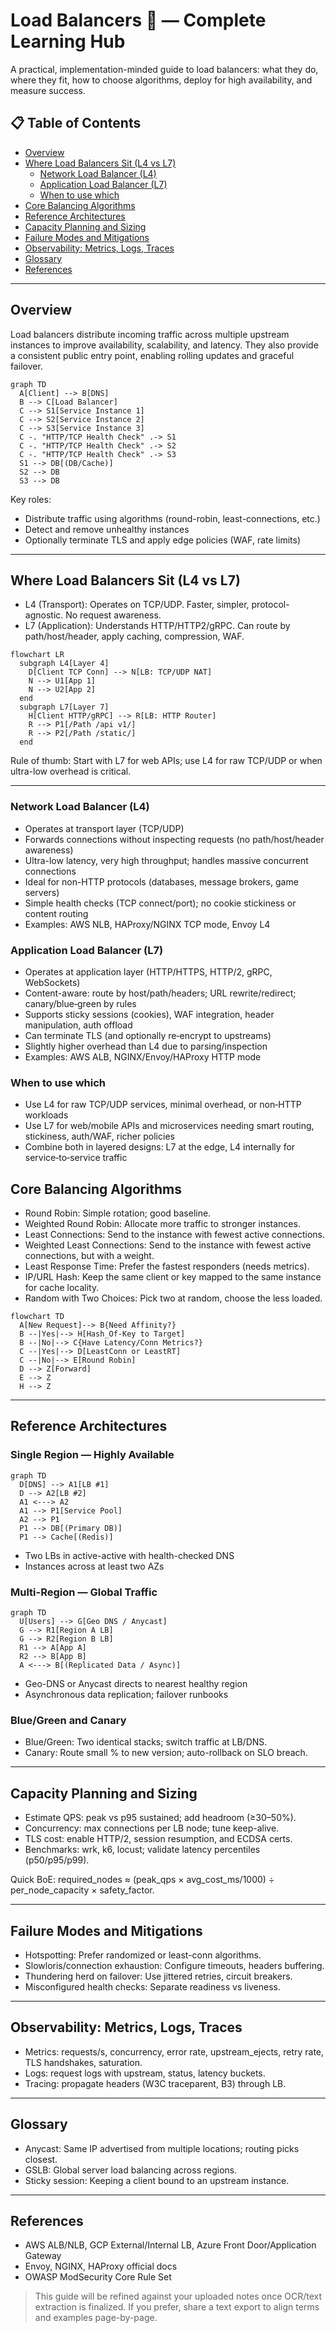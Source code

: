 # Load Balancers 🚦 — Complete Learning Hub

A practical, implementation-minded guide to load balancers: what they do, where they fit, how to choose algorithms, deploy for high availability, and measure success.

## 📋 Table of Contents

- [Overview](#overview)
- [Where Load Balancers Sit (L4 vs L7)](#where-load-balancers-sit-l4-vs-l7)
  - [Network Load Balancer (L4)](#network-load-balancer-l4)
  - [Application Load Balancer (L7)](#application-load-balancer-l7)
  - [When to use which](#when-to-use-which)
- [Core Balancing Algorithms](#core-balancing-algorithms)
- [Reference Architectures](#reference-architectures)
- [Capacity Planning and Sizing](#capacity-planning-and-sizing)
- [Failure Modes and Mitigations](#failure-modes-and-mitigations)
- [Observability: Metrics, Logs, Traces](#observability-metrics-logs-traces)
- [Glossary](#glossary)
- [References](#references)

---

## Overview
Load balancers distribute incoming traffic across multiple upstream instances to improve availability, scalability, and latency. They also provide a consistent public entry point, enabling rolling updates and graceful failover.

```mermaid
graph TD
  A[Client] --> B[DNS]
  B --> C[Load Balancer]
  C --> S1[Service Instance 1]
  C --> S2[Service Instance 2]
  C --> S3[Service Instance 3]
  C -. "HTTP/TCP Health Check" .-> S1
  C -. "HTTP/TCP Health Check" .-> S2
  C -. "HTTP/TCP Health Check" .-> S3
  S1 --> DB[(DB/Cache)]
  S2 --> DB
  S3 --> DB
```

Key roles:
- Distribute traffic using algorithms (round-robin, least-connections, etc.)
- Detect and remove unhealthy instances
- Optionally terminate TLS and apply edge policies (WAF, rate limits)

---

## Where Load Balancers Sit (L4 vs L7)
- L4 (Transport): Operates on TCP/UDP. Faster, simpler, protocol-agnostic. No request awareness.
- L7 (Application): Understands HTTP/HTTP2/gRPC. Can route by path/host/header, apply caching, compression, WAF.

```mermaid
flowchart LR
  subgraph L4[Layer 4]
    D[Client TCP Conn] --> N[LB: TCP/UDP NAT]
    N --> U1[App 1]
    N --> U2[App 2]
  end
  subgraph L7[Layer 7]
    H[Client HTTP/gRPC] --> R[LB: HTTP Router]
    R --> P1[/Path /api v1/]
    R --> P2[/Path /static/]
  end
```

Rule of thumb: Start with L7 for web APIs; use L4 for raw TCP/UDP or when ultra-low overhead is critical.

---

### Network Load Balancer (L4)
- Operates at transport layer (TCP/UDP)
- Forwards connections without inspecting requests (no path/host/header awareness)
- Ultra-low latency, very high throughput; handles massive concurrent connections
- Ideal for non-HTTP protocols (databases, message brokers, game servers)
- Simple health checks (TCP connect/port); no cookie stickiness or content routing
- Examples: AWS NLB, HAProxy/NGINX TCP mode, Envoy L4

### Application Load Balancer (L7)
- Operates at application layer (HTTP/HTTPS, HTTP/2, gRPC, WebSockets)
- Content-aware: route by host/path/headers; URL rewrite/redirect; canary/blue‑green by rules
- Supports sticky sessions (cookies), WAF integration, header manipulation, auth offload
- Can terminate TLS (and optionally re‑encrypt to upstreams)
- Slightly higher overhead than L4 due to parsing/inspection
- Examples: AWS ALB, NGINX/Envoy/HAProxy HTTP mode

### When to use which
- Use L4 for raw TCP/UDP services, minimal overhead, or non‑HTTP workloads
- Use L7 for web/mobile APIs and microservices needing smart routing, stickiness, auth/WAF, richer policies
- Combine both in layered designs: L7 at the edge, L4 internally for service‑to‑service traffic

## Core Balancing Algorithms
- Round Robin: Simple rotation; good baseline.
- Weighted Round Robin: Allocate more traffic to stronger instances.
- Least Connections: Send to the instance with fewest active connections.
- Weighted Least Connections: Send to the instance with fewest active connections, but with a weight.
- Least Response Time: Prefer the fastest responders (needs metrics).
- IP/URL Hash: Keep the same client or key mapped to the same instance for cache locality.
- Random with Two Choices: Pick two at random, choose the less loaded.

```mermaid
flowchart TD
  A[New Request]--> B{Need Affinity?}
  B --|Yes|--> H[Hash_Of-Key to Target]
  B --|No|--> C{Have Latency/Conn Metrics?}
  C --|Yes|--> D[LeastConn or LeastRT]
  C --|No|--> E[Round Robin]
  D --> Z[Forward]
  E --> Z
  H --> Z
```

---

## Reference Architectures

### Single Region — Highly Available
```mermaid
graph TD
  D[DNS] --> A1[LB #1]
  D --> A2[LB #2]
  A1 <---> A2
  A1 --> P1[Service Pool]
  A2 --> P1
  P1 --> DB[(Primary DB)]
  P1 --> Cache[(Redis)]
```
- Two LBs in active-active with health-checked DNS
- Instances across at least two AZs

### Multi-Region — Global Traffic
```mermaid
graph TD
  U[Users] --> G[Geo DNS / Anycast]
  G --> R1[Region A LB]
  G --> R2[Region B LB]
  R1 --> A[App A]
  R2 --> B[App B]
  A <---> B[(Replicated Data / Async)]
```
- Geo-DNS or Anycast directs to nearest healthy region
- Asynchronous data replication; failover runbooks

### Blue/Green and Canary
- Blue/Green: Two identical stacks; switch traffic at LB/DNS.
- Canary: Route small % to new version; auto-rollback on SLO breach.

---

## Capacity Planning and Sizing
- Estimate QPS: peak vs p95 sustained; add headroom (≥30–50%).
- Concurrency: max connections per LB node; tune keep-alive.
- TLS cost: enable HTTP/2, session resumption, and ECDSA certs.
- Benchmarks: wrk, k6, locust; validate latency percentiles (p50/p95/p99).

Quick BoE: required_nodes ≈ (peak_qps × avg_cost_ms/1000) ÷ per_node_capacity × safety_factor.

---

## Failure Modes and Mitigations
- Hotspotting: Prefer randomized or least-conn algorithms.
- Slowloris/connection exhaustion: Configure timeouts, headers buffering.
- Thundering herd on failover: Use jittered retries, circuit breakers.
- Misconfigured health checks: Separate readiness vs liveness.

---

## Observability: Metrics, Logs, Traces
- Metrics: requests/s, concurrency, error rate, upstream_ejects, retry rate, TLS handshakes, saturation.
- Logs: request logs with upstream, status, latency buckets.
- Tracing: propagate headers (W3C traceparent, B3) through LB.

---

## Glossary
- Anycast: Same IP advertised from multiple locations; routing picks closest.
- GSLB: Global server load balancing across regions.
- Sticky session: Keeping a client bound to an upstream instance.

---

## References
- AWS ALB/NLB, GCP External/Internal LB, Azure Front Door/Application Gateway
- Envoy, NGINX, HAProxy official docs
- OWASP ModSecurity Core Rule Set

> This guide will be refined against your uploaded notes once OCR/text extraction is finalized. If you prefer, share a text export to align terms and examples page-by-page.
